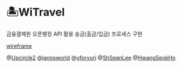 # 🏝️WiTravel

금융결제원 오픈뱅킹 API 활용 송금(출금/입금) 프로세스 구현

[wireframe](https://www.figma.com/proto/hCrf7fpKHr15YdMEqG81Tl/WiTravel?node-id=38%3A412&starting-point-node-id=38%3A412)

@[Upcircle2](https://github.com/Upcircle2) @[jannsworld](https://github.com/jannsworld) @[yforyuri](https://github.com/yforyuri) @[ShSeanLee](https://github.com/ShSeanLee) @[HwangSeokHo](https://github.com/HwangSeokHo)
